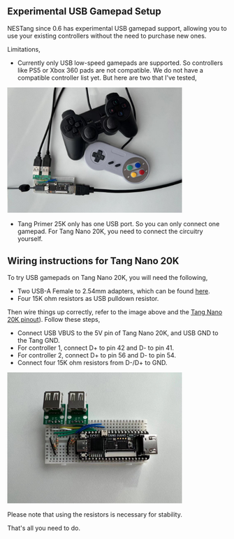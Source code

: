 
## Experimental USB Gamepad Setup

NESTang since 0.6 has experimental USB gamepad support, allowing you to use your existing controllers without the need to purchase new ones.

Limitations,

* Currently only USB low-speed gamepads are supported. So controllers like PS5 or Xbox 360 pads are not compatible. We do not have a compatible controller list yet. But here are two that I've tested,

<img src="images/usb_gamepad2.jpg" width=400>

* Tang Primer 25K only has one USB port. So you can only connect one gamepad. For Tang Nano 20K, you need to connect the circuitry yourself. 

## Wiring instructions for Tang Nano 20K

To try USB gamepads on Tang Nano 20K, you will need the following,
* Two USB-A Female to 2.54mm adapters, which can be found [here](https://www.aliexpress.us/item/2255800203914149.html?spm=a2g0o.productlist.main.17.6e617e229i3qAm&algo_pvid=89ee64ce-a2c8-41f6-9e3b-45e8396569fd&algo_exp_id=89ee64ce-a2c8-41f6-9e3b-45e8396569fd-8&pdp_npi=4%40dis%21USD%210.28%210.25%21%21%210.28%21%21%402132a25516924371147167093ec531%2110000001592482118%21sea%21US%214484896846%21A&curPageLogUid=dAeFgl6FWDAf).
* Four 15K ohm resistors as USB pulldown resistor.

Then wire things up correctly, refer to the image above and the [Tang Nano 20K pinout](https://wiki.sipeed.com/hardware/en/tang/tang-nano-20k/nano-20k.html)). Follow these steps,
* Connect USB VBUS to the 5V pin of Tang Nano 20K, and USB GND to the Tang GND.
* For controller 1, connect D+ to pin 42 and D- to pin 41.
* For controller 2, connect D+ to pin 56 and D- to pin 54.
* Connect four 15K ohm resistors from D-/D+ to GND.

<img src="images/usb_gamepad1.jpg" width=400>

Please note that using the resistors is necessary for stability.

That's all you need to do.

